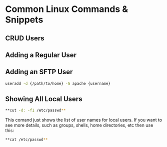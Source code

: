 Common Linux Commands & Snippets
======

CRUD Users
------

## Adding a Regular User


## Adding an SFTP User
```bash
useradd -d {/path/to/home} -G apache {username}
```

## Showing All Local Users

```bash
**cut -d: -f1 /etc/passwd**
```

This comand just shows the list of user names for local users. If you want to see more details, such as groups, shells, home directories, etc then use this: 

```bash
**cat /etc/passwd**
```